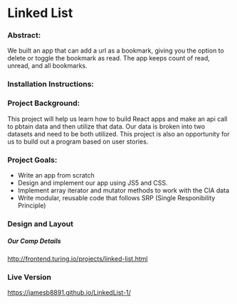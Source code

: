 # Linked List

### Abstract:

We built an app that can add a url as a bookmark, giving you the option to delete or toggle the bookmark as read. The app keeps count of read, unread, and all bookmarks.

### Installation Instructions:


### Project Background:

This project will help us learn how to build React apps and make an api call to pbtain data and then utilize that data. Our data is broken into two datasets and need to be both utilized. This project is also an opportunity for us to build out a program based on user stories.

### Project Goals:

- Write an app from scratch
- Design and implement our app using JS5 and CSS.
- Implement array iterator and mutator methods to work with the CIA data
- Write modular, reusable code that follows SRP (Single Responibility Principle)

### Design and Layout

##### Our Comp Details

http://frontend.turing.io/projects/linked-list.html

### Live Version

https://jamesb8891.github.io/LinkedList-1/
